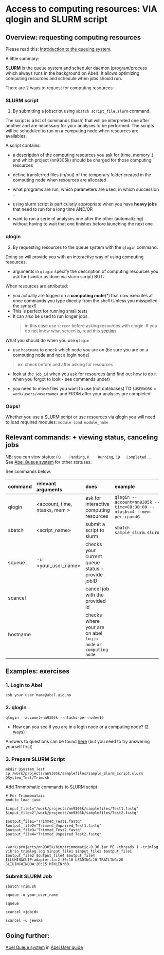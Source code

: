# Access to computing resources: VIA qlogin and SLURM script

## Overview: requesting computing resources

Please read this: [Introduction to the queuing system](https://www.uio.no/english/services/it/research/events/2018b/abel_intro_march2018.pdf). 

A little summary:

 **SLURM** is the queue system and scheduler daemon (program/process which always runs in the background on Abel). It allows optimizing computing resources and schedule when jobs should run.

There are 2 ways to request for computing resources:

### SLURM script

1. By submitting a jobscript using `sbatch script_file.slurm` command.

The script is a list of commands (bash) that will be interpreted one after another and are necessary for your analyses to be performed.
The scripts will be scheduled to run on a computing node when resources are availables.

A script contains:
  - a description of the computing resources you ask for (time, memory..) and which project (nn9305k) should be charged for those computing resources
  - define transferred files (in/out) of the temporary folder created in the computing node when resources are allocated
  - what programs are run, which parameters are used, in which succession ...

- using slurm script is particularly appropriate when you have **heavy jobs** that need to run for a long time AND/OR
- want to run a serie of analyses one after the other (automatizing) without having to wait that one finishes before launching the next one.

### qlogin

2. By requesting resources to the queue system with the `qlogin` command. 

Doing so will provide you with an interactive way of using computing resources.

  - arguments in `qlogin` specify the description of computing resources you ask for (similar as done via slurm script) BUT:

When resources are attributed:
 - you actually are logged on a **computing node**(*) that now executes at once commands you type directly from the shell (Unless you misspelled the syntax!)
 - This is perfect for running small tests
 - It can also be used to run longer jobs.
   > in this case use `screen` before asking resources with qlogin. If you do not know what screen is, read this [section](techstuff.md#using-screen)

What you should do when you use `qlogin`
- use `hostname` to check which node you are on (be sure you are on a computing node and not a login node)
 > ex: check before and after asking for resources
- look at the `job_id` when you ask for resources (and find out how to do it when you forgot to look - see commands under)

- you need to move files you want to use (not databases) TO `$USERWORK` = `work/users/<username>` and FROM after your analyses are completed.

### Oops!
Whether you use a SLURM script or use resources via qlogin you will need to load required modules:
`module load module_name`

## Relevant commands: + viewing status, canceling jobs 

NB: you can view status: `PD	Pending`, `R	Running`, `CD	Completed` ... See [Abel Queue system] for other statuses.

See commands below.

| command     | relevant arguments            | does                    | example                       |
|:------------|:------------------------------|:------------------------|:------------------------------|
|qlogin       | <account, time, ntasks, mem > |ask for interactive computing resources | `qlogin --account=nn9305k --time=00:30:00 --ntasks=4 --mem-per-cpu=4G` |
|sbatch       | <script_name>                 |submit a script to slurm | `sbatch sample_slurm.slurm` | |
|squeue       |-u <your_user_name>            |checks your current queue status  - provide jobID | |
|scancel      |<jobid >                       |cancel job with the provided id  | |
|hostname     |                               |checks where your are on abel: `login node` `or computing node` | |


## Examples: exercises
### 1. Login to Abel 
```
ssh your_user_name@abel.uio.no
```

### 2. qlogin 
```
qlogin --account=nn9305k --ntasks-per-node=16
```
* How can you see if you are in a login node or a computing node? (2 ways)

Answers to questions can be found [here](Quiz_answers.md#access-to-computing-resources) (but you need to try answering yourself first)

### 3. Prepare SLURM Script
```
mkdir QSystem_Test
cp /work/projects/nn9305k/samplefiles/Sample_Slurm_Script.slurm QSystem_Test/Trim.sh
```
Add Trmmomatic commands to SLURM script 

``` 
# For Trimmomataic
module load java

$input_file1="/work/projects/nn9305k/samplefiles/Test1.fastq"
$input_file=2"/work/projects/nn9305k/samplefiles/Test2.fastq"

$output_file1="Trimmed_Test1.fastq"
$output_file2="Trimmed_Unpaired_Test1.fastq"
$output_file3="Trimmed_Test2.fastq"
$output_file4="Trimmed_Unpaired_Test2.fastq"


/work/projects/nn9305k/bin/trimmomatic-0.36.jar PE -threads 1 -trimlog vibrio_trimlog.log $input_file1 $input_file2 $output_file1 $output_file2 $output_file4 $output_file4 ILLUMINACLIP:adapter.fa:2:30:10 LEADING:20 TRAILING:20 SLIDINGWINDOW:20:15 MINLEN:60
```

### Submit SLURM Job
```
sbatch Trim.sh

squeue -u your_user_name

squeue 

scancel <jobid>

scancel -u jeevka 
```

## Going further:

[Abel Queue system]
in [Abel User guide](https://www.uio.no/english/services/it/research/hpc/abel/help/user-guide/)

[Slurm documentation]:(https://slurm.schedmd.com/)

[Abel Queue system]:https://www.uio.no/english/services/it/research/hpc/abel/help/user-guide/queue-system.html
